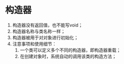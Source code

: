 # 构造器

1. 构造器没有返回值，也不能写void；
2. 构造器名称与类名称一样；
3. 构造器被用于对对象进行初始化；
4. 注意事项和使用细节：
   1. 一个类可以定义多个不同的构造器，即构造器重载；
   2. 在创建对象时，系统自动的调用该类的构造方法；
